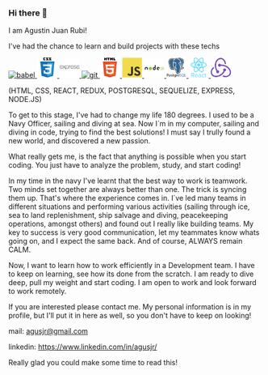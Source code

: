 ### Hi there 👋
I am Agustin Juan Rubi!

I've had the chance to learn and build projects with these techs 

<p align="left"> <a href="https://babeljs.io/" target="_blank" rel="noreferrer"> <img src="https://www.vectorlogo.zone/logos/babeljs/babeljs-icon.svg" alt="babel" width="40" height="40"/> </a> <a href="https://www.w3schools.com/css/" target="_blank" rel="noreferrer"> <img src="https://raw.githubusercontent.com/devicons/devicon/master/icons/css3/css3-original-wordmark.svg" alt="css3" width="40" height="40"/> </a> <a href="https://expressjs.com" target="_blank" rel="noreferrer"> <img src="https://raw.githubusercontent.com/devicons/devicon/master/icons/express/express-original-wordmark.svg" alt="express" width="40" height="40"/> </a> <a href="https://git-scm.com/" target="_blank" rel="noreferrer"> <img src="https://www.vectorlogo.zone/logos/git-scm/git-scm-icon.svg" alt="git" width="40" height="40"/> </a> <a href="https://www.w3.org/html/" target="_blank" rel="noreferrer"> <img src="https://raw.githubusercontent.com/devicons/devicon/master/icons/html5/html5-original-wordmark.svg" alt="html5" width="40" height="40"/> </a> <a href="https://developer.mozilla.org/en-US/docs/Web/JavaScript" target="_blank" rel="noreferrer"> <img src="https://raw.githubusercontent.com/devicons/devicon/master/icons/javascript/javascript-original.svg" alt="javascript" width="40" height="40"/> </a> <a href="https://nodejs.org" target="_blank" rel="noreferrer"> <img src="https://raw.githubusercontent.com/devicons/devicon/master/icons/nodejs/nodejs-original-wordmark.svg" alt="nodejs" width="40" height="40"/> </a> <a href="https://www.postgresql.org" target="_blank" rel="noreferrer"> <img src="https://raw.githubusercontent.com/devicons/devicon/master/icons/postgresql/postgresql-original-wordmark.svg" alt="postgresql" width="40" height="40"/> </a> <a href="https://reactjs.org/" target="_blank" rel="noreferrer"> <img src="https://raw.githubusercontent.com/devicons/devicon/master/icons/react/react-original-wordmark.svg" alt="react" width="40" height="40"/> </a> <a href="https://redux.js.org" target="_blank" rel="noreferrer"> <img src="https://raw.githubusercontent.com/devicons/devicon/master/icons/redux/redux-original.svg" alt="redux" width="40" height="40"/> </a> </p>

(HTML, CSS, REACT, REDUX, POSTGRESQL, SEQUELIZE, EXPRESS, NODE.JS)

To get to this stage, I've had to change my life 180 degrees. I used to be a Navy Officer, sailing and diving at sea. Now I´m in my computer, sailing and diving in code, trying to find the best solutions!
I must say I trully found a new world, and discovered a new passion. 

What really gets me, is the fact that anything is possible when you start coding. You just have to analyze the problem, study, and start coding!

In my time in the navy I've learnt that the best way to work is teamwork. Two minds set together are always better than one. 
The trick is syncing them up. That's where the experience comes in. I´ve led many teams in different situations and performing various activities (sailing through ice, sea to land replenishment, ship salvage and diving, peacekeeping operations, amongst others) and found out I really like building teams. My key to success is very good communication, let my teammates know whats going on, and I expect the same back. And of course, ALWAYS remain CALM. 

Now, I want to learn how to work efficiently in a Development team. I have to keep on learning, see how its done from the scratch. I am ready to dive deep, pull my weight and start coding. I am open to work and look forward to work remotely.

If you are interested please contact me. My personal information is in my profile, but I'll put it in here as well, so you don't have to keep on looking!

mail: agusjr@gmail.com

linkedin: https://www.linkedin.com/in/agusjr/

Really glad you could make some time to read this! 






<!--
**Huber01/Huber01** is a ✨ _special_ ✨ repository because its `README.md` (this file) appears on your GitHub profile.

Here are some ideas to get you started:

- 🔭 I’m currently working on ...
- 🌱 I’m currently learning ...
- 👯 I’m looking to collaborate on ...
- 🤔 I’m looking for help with ...
- 💬 Ask me about ...
- 📫 How to reach me: ...
- 😄 Pronouns: ...
- ⚡ Fun fact: ...
-->

